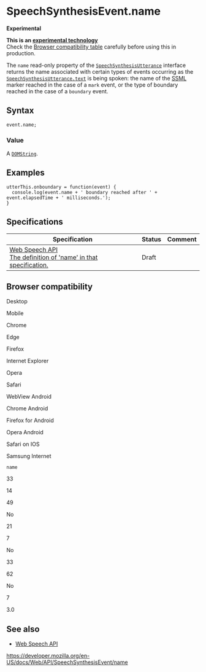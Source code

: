 SpeechSynthesisEvent.name
=========================

**Experimental**

**This is an [experimental technology](https://developer.mozilla.org/en-US/docs/MDN/Guidelines/Conventions_definitions#experimental)**  
Check the [Browser compatibility table](#browser_compatibility) carefully before using this in production.

The `name` read-only property of the [`SpeechSynthesisUtterance`](../speechsynthesisutterance) interface returns the name associated with certain types of events occurring as the [`SpeechSynthesisUtterance.text`](../speechsynthesisutterance/text) is being spoken: the name of the [SSML](https://www.w3.org/TR/speech-synthesis/#S3.3.2) marker reached in the case of a `mark` event, or the type of boundary reached in the case of a `boundary` event.

Syntax
------

    event.name;

### Value

A [`DOMString`](../domstring).

Examples
--------

    utterThis.onboundary = function(event) {
      console.log(event.name + ' boundary reached after ' + event.elapsedTime + ' milliseconds.');
    }

Specifications
--------------

<table><thead><tr class="header"><th>Specification</th><th>Status</th><th>Comment</th></tr></thead><tbody><tr class="odd"><td><a href="https://wicg.github.io/speech-api/#dom-speechsynthesisevent-name">Web Speech API<br />
<span class="small">The definition of 'name' in that specification.</span></a></td><td><span class="spec-draft">Draft</span></td><td></td></tr></tbody></table>

Browser compatibility
---------------------

Desktop

Mobile

Chrome

Edge

Firefox

Internet Explorer

Opera

Safari

WebView Android

Chrome Android

Firefox for Android

Opera Android

Safari on IOS

Samsung Internet

`name`

33

14

49

No

21

7

No

33

62

No

7

3.0

See also
--------

-   [Web Speech API](../web_speech_api)

<a href="https://developer.mozilla.org/en-US/docs/Web/API/SpeechSynthesisEvent/name" class="_attribution-link">https://developer.mozilla.org/en-US/docs/Web/API/SpeechSynthesisEvent/name</a>
